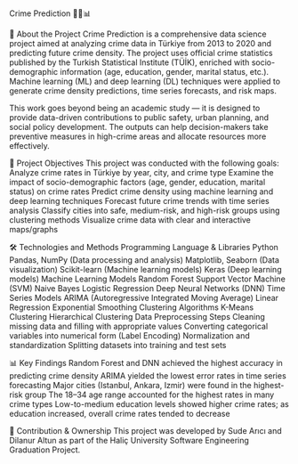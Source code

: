Crime Prediction 🕵️‍♀️📊

📌 About the Project
Crime Prediction is a comprehensive data science project aimed at analyzing crime data in Türkiye from 2013 to 2020 and predicting future crime density.
The project uses official crime statistics published by the Turkish Statistical Institute (TÜİK), enriched with socio-demographic information (age, education, gender, marital status, etc.). Machine learning (ML) and deep learning (DL) techniques were applied to generate crime density predictions, time series forecasts, and risk maps.

This work goes beyond being an academic study — it is designed to provide data-driven contributions to public safety, urban planning, and social policy development. The outputs can help decision-makers take preventive measures in high-crime areas and allocate resources more effectively.

🎯 Project Objectives
This project was conducted with the following goals:
Analyze crime rates in Türkiye by year, city, and crime type
Examine the impact of socio-demographic factors (age, gender, education, marital status) on crime rates
Predict crime density using machine learning and deep learning techniques
Forecast future crime trends with time series analysis
Classify cities into safe, medium-risk, and high-risk groups using clustering methods
Visualize crime data with clear and interactive maps/graphs

🛠 Technologies and Methods
Programming Language & Libraries
Python
Pandas, NumPy (Data processing and analysis)
Matplotlib, Seaborn (Data visualization)
Scikit-learn (Machine learning models)
Keras (Deep learning models)
Machine Learning Models
Random Forest
Support Vector Machine (SVM)
Naive Bayes
Logistic Regression
Deep Neural Networks (DNN)
Time Series Models
ARIMA (Autoregressive Integrated Moving Average)
Linear Regression
Exponential Smoothing
Clustering Algorithms
K-Means Clustering
Hierarchical Clustering
Data Preprocessing Steps
Cleaning missing data and filling with appropriate values
Converting categorical variables into numerical form (Label Encoding)
Normalization and standardization
Splitting datasets into training and test sets

📊 Key Findings
Random Forest and DNN achieved the highest accuracy in predicting crime density
ARIMA yielded the lowest error rates in time series forecasting
Major cities (Istanbul, Ankara, Izmir) were found in the highest-risk group
The 18–34 age range accounted for the highest rates in many crime types
Low-to-medium education levels showed higher crime rates; as education increased, overall crime rates tended to decrease

🤝 Contribution & Ownership
This project was developed by Sude Arıcı and Dilanur Altun as part of the Haliç University Software Engineering Graduation Project.
